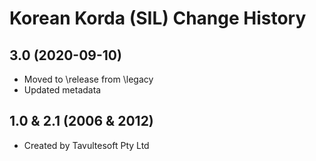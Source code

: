 Korean Korda (SIL) Change History
====================

3.0 (2020-09-10)
----------------
* Moved to \release from \legacy
* Updated metadata

1.0 & 2.1 (2006 & 2012)
-----------------------
* Created by Tavultesoft Pty Ltd
